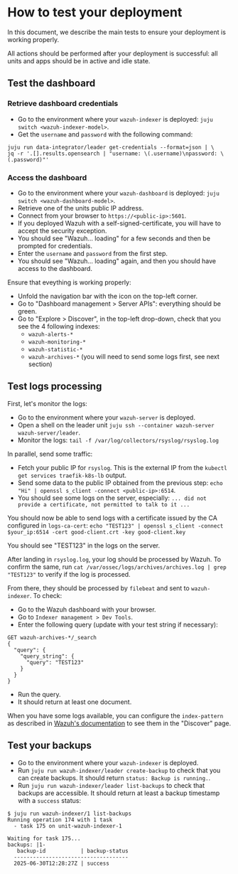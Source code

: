 # How to test your deployment

In this document, we describe the main tests to ensure your deployment is working properly.

All actions should be performed after your deployment is successful: all units and apps should be in active and idle state.

## Test the dashboard

### Retrieve dashboard credentials

- Go to the environment where your `wazuh-indexer` is deployed: `juju switch <wazuh-indexer-model>`.
- Get the `username` and `password` with the following command:

```shell
juju run data-integrator/leader get-credentials --format=json | \
jq -r '.[].results.opensearch | "username: \(.username)\npassword: \(.password)"'
```

### Access the dashboard

- Go to the environment where your `wazuh-dashboard` is deployed: `juju switch <wazuh-dashboard-model>`.
- Retrieve one of the units public IP address.
- Connect from your browser to `https://<public-ip>:5601`.
- If you deployed Wazuh with a self-signed-certificate, you will have to accept the security exception.
- You should see "Wazuh... loading" for a few seconds and then be prompted for credentials.
- Enter the `username` and `password` from the first step.
- You should see "Wazuh... loading" again, and then you should have access to the dashboard.

Ensure that eveything is working properly:

- Unfold the navigation bar with the icon on the top-left corner.
- Go to "Dashboard management > Server APIs": everything should be green.
- Go to "Explore > Discover", in the top-left drop-down, check that you see the 4 following indexes:
  - `wazuh-alerts-*`
  - `wazuh-monitoring-*`
  - `wazuh-statistic-*`
  - `wazuh-archives-*` (you will need to send some logs first, see next section)

## Test logs processing

First, let's monitor the logs:

- Go to the environment where your `wazuh-server` is deployed.
- Open a shell on the leader unit `juju ssh --container wazuh-server wazuh-server/leader`.
- Monitor the logs: `tail -f /var/log/collectors/rsyslog/rsyslog.log`

In parallel, send some traffic:

- Fetch your public IP for `rsyslog`. This is the external IP from the `kubectl get services traefik-k8s-lb` output.
- Send some data to the public IP obtained from the previous step: `echo "Hi" | openssl s_client -connect <public-ip>:6514`.
- You should see some logs on the server, especially: `... did not provide a certificate, not permitted to talk to it ...`

You should now be able to send logs with a certificate issued by the CA configured in `logs-ca-cert`:
`echo "TEST123" | openssl s_client -connect $your_ip:6514 -cert good-client.crt -key good-client.key`

You should see "TEST123" in the logs on the server.

After landing in `rsyslog.log`, your log should be processed by Wazuh. To confirm the same, run `cat /var/ossec/logs/archives/archives.log | grep "TEST123"` to verify if the log is processed.

From there, they should be processed by `filebeat` and sent to `wazuh-indexer`. To check:

- Go to the Wazuh dashboard with your browser.
- Go to `Indexer management > Dev Tools`.
- Enter the following query (update with your test string if necessary): 

```
GET wazuh-archives-*/_search
{
  "query": {
    "query_string": {
      "query": "TEST123"
    }
  }
}
```

- Run the query.
- It should return at least one document.

When you have some logs available, you can configure the `index-pattern` as described in [Wazuh's documentation](https://documentation.wazuh.com/current/user-manual/wazuh-indexer/wazuh-indexer-indices.html#the-wazuharchives-indices) to see them in the "Discover" page.

## Test your backups

- Go to the environment where your `wazuh-indexer` is deployed.
- Run `juju run wazuh-indexer/leader create-backup` to check that you can create backups. It should return `status: Backup is running.`.
- Run `juju run wazuh-indexer/leader list-backups` to check that backups are accessible. It should return at least a backup timestamp with a `success` status:

```text
$ juju run wazuh-indexer/1 list-backups
Running operation 174 with 1 task
  - task 175 on unit-wazuh-indexer-1

Waiting for task 175...
backups: |1-
   backup-id           | backup-status
  ------------------------------------
  2025-06-30T12:28:27Z | success
```
